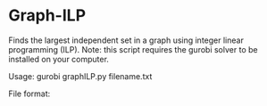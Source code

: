 # Graph-ILP
Finds the largest independent set in a graph using integer linear programming (ILP). Note: this script requires the gurobi solver to be installed on your computer.

Usage: gurobi graphILP.py filename.txt

File format:
<Number of vertices>
<List of edges>
